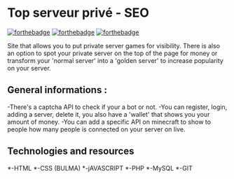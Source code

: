 # Top serveur privé - SEO 

[![forthebadge](https://forthebadge.com/images/badges/uses-html.svg)](https://forthebadge.com) [![forthebadge](https://forthebadge.com/images/badges/uses-css.svg)](https://forthebadge.com) [![forthebadge](https://forthebadge.com/images/badges/made-with-javascript.svg)](https://forthebadge.com)

Site that allows you to put private server games for visibility. There is also an option to spot your private server on the top of the page for money or transform your 'normal server' into a 'golden server' to increase popularity on your server.

## General informations :

-There's a captcha API to check if your a bot or not.
-You can register, login, adding a server, delete it, you also have a 'wallet' that shows you your amount of money.
-You can add a specific API on minecraft to show to people how many people is connected on your server on live.

## Technologies and resources

*-HTML
*-CSS (BULMA)
*-jAVASCRIPT
*-PHP
*-MySQL
*-GIT
